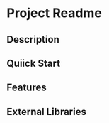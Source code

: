 
Project Readme
==============

Description
-----------

Quiick Start
------------

Features
--------

External Libraries
------------------
